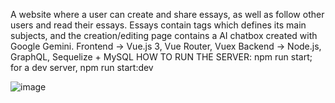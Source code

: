 A website where a user can create and share essays, as well as follow other users and read their essays.
Essays contain tags which defines its main subjects, and the creation/editing page contains a AI chatbox created with Google Gemini.
Frontend -> Vue.js 3, Vue Router, Vuex
Backend -> Node.js, GraphQL, Sequelize + MySQL
HOW TO RUN THE SERVER: npm run start; for a dev server, npm run start:dev

![image](https://github.com/poissonfou/Blogging/assets/102704201/c90f3281-0530-4734-a801-58dc080be27d)
